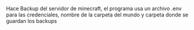 Hace Backup del servidor de minecraft, el programa usa un archivo .env para las credenciales, nombre de la carpeta del mundo y carpeta donde se guardan los backups